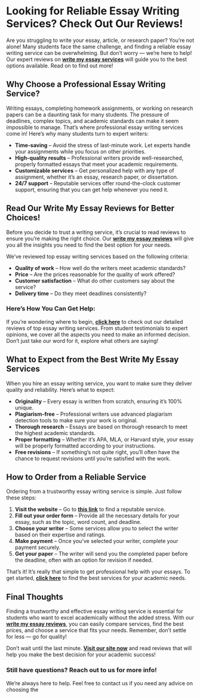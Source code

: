 # Looking for Reliable Essay Writing Services? Check Out Our Reviews!

Are you struggling to write your essay, article, or research paper? You’re not alone! Many students face the same challenge, and finding a reliable essay writing service can be overwhelming. But don’t worry — we’re here to help! Our expert reviews on **[write my essay services](https://tinyurl.com/topessay?keyword=write+my+essay+reviews)** will guide you to the best options available. Read on to find out more!

## Why Choose a Professional Essay Writing Service?

Writing essays, completing homework assignments, or working on research papers can be a daunting task for many students. The pressure of deadlines, complex topics, and academic standards can make it seem impossible to manage. That’s where professional essay writing services come in! Here’s why many students turn to expert writers:

- **Time-saving** – Avoid the stress of last-minute work. Let experts handle your assignments while you focus on other priorities.
- **High-quality results** – Professional writers provide well-researched, properly formatted essays that meet your academic requirements.
- **Customizable services** – Get personalized help with any type of assignment, whether it’s an essay, research paper, or dissertation.
- **24/7 support** – Reputable services offer round-the-clock customer support, ensuring that you can get help whenever you need it.

## Read Our Write My Essay Reviews for Better Choices!

Before you decide to trust a writing service, it’s crucial to read reviews to ensure you’re making the right choice. Our **[write my essay reviews](https://tinyurl.com/topessay?keyword=write+my+essay+reviews)** will give you all the insights you need to find the best option for your needs.

We’ve reviewed top essay writing services based on the following criteria:

- **Quality of work** – How well do the writers meet academic standards?
- **Price** – Are the prices reasonable for the quality of work offered?
- **Customer satisfaction** – What do other customers say about the service?
- **Delivery time** – Do they meet deadlines consistently?

### Here’s How You Can Get Help: 

If you’re wondering where to begin, **[click here](https://tinyurl.com/topessay?keyword=write+my+essay+reviews)** to check out our detailed reviews of top essay writing services. From student testimonials to expert opinions, we cover all the aspects you need to make an informed decision. Don’t just take our word for it, explore what others are saying!

## What to Expect from the Best Write My Essay Services

When you hire an essay writing service, you want to make sure they deliver quality and reliability. Here’s what to expect:

- **Originality** – Every essay is written from scratch, ensuring it’s 100% unique.
- **Plagiarism-free** – Professional writers use advanced plagiarism detection tools to make sure your work is original.
- **Thorough research** – Essays are based on thorough research to meet the highest academic standards.
- **Proper formatting** – Whether it’s APA, MLA, or Harvard style, your essay will be properly formatted according to your instructions.
- **Free revisions** – If something’s not quite right, you’ll often have the chance to request revisions until you’re satisfied with the work.

## How to Order from a Reliable Service

Ordering from a trustworthy essay writing service is simple. Just follow these steps:

1. **Visit the website** – Go to **[this link](https://tinyurl.com/topessay?keyword=write+my+essay+reviews)** to find a reputable service.
2. **Fill out your order form** – Provide all the necessary details for your essay, such as the topic, word count, and deadline.
3. **Choose your writer** – Some services allow you to select the writer based on their expertise and ratings.
4. **Make payment** – Once you’ve selected your writer, complete your payment securely.
5. **Get your paper** – The writer will send you the completed paper before the deadline, often with an option for revision if needed.

That’s it! It’s really that simple to get professional help with your essays. To get started, **[click here](https://tinyurl.com/topessay?keyword=write+my+essay+reviews)** to find the best services for your academic needs.

## Final Thoughts

Finding a trustworthy and effective essay writing service is essential for students who want to excel academically without the added stress. With our **[write my essay reviews](https://tinyurl.com/topessay?keyword=write+my+essay+reviews)**, you can easily compare services, find the best prices, and choose a service that fits your needs. Remember, don’t settle for less — go for quality!

Don’t wait until the last minute. **[Visit our site now](https://tinyurl.com/topessay?keyword=write+my+essay+reviews)** and read reviews that will help you make the best decision for your academic success!

### Still have questions? Reach out to us for more info!

We’re always here to help. Feel free to contact us if you need any advice on choosing the
